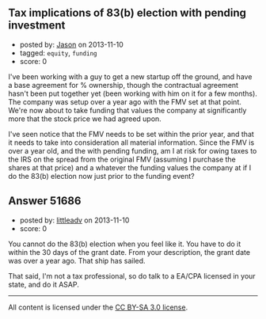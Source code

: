 ## Tax implications of 83(b) election with pending investment

- posted by: [Jason](https://stackexchange.com/users/-1/29631-jason) on 2013-11-10
- tagged: `equity`, `funding`
- score: 0

<p>I've been working with a guy to get a new startup off the ground, and have a base agreement for % ownership, though the contractual agreement hasn't been put together yet (been working with him on it for a few months).  The company was setup over a year ago with the FMV set at that point.  We're now about to take funding that values the company at significantly more that the stock price we had agreed upon.</p>

<p>I've seen notice that the FMV needs to be set within the prior year, and that it needs to take into consideration all material information.  Since the FMV is over a year old, and the with pending funding, am I at risk for owing taxes to the IRS on the spread from the original FMV (assuming I purchase the shares at that price) and a whatever the funding values the company at if I do the 83(b) election now just prior to the funding event?</p>



## Answer 51686

- posted by: [littleadv](https://stackexchange.com/users/-1/13808-littleadv) on 2013-11-10
- score: 0

<p>You cannot do the 83(b) election when you feel like it. You have to do it within the 30 days of the grant date. From your description, the grant date was over a year ago. That ship has sailed.</p>

<p>That said, I'm not a tax professional, so do talk to a EA/CPA licensed in your state, and do it ASAP.</p>




---

All content is licensed under the [CC BY-SA 3.0 license](https://creativecommons.org/licenses/by-sa/3.0/).
